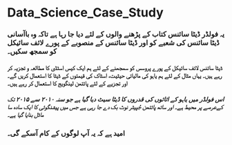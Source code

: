 # Data_Science_Case_Study

### یہ فولڈر ڈیٹا سائنس کتاب کے پڑھنے والوں کے لئے دیا جا رہا ہے تاکہ وہ باآسانی ڈیٹا سائنس کی شعبے کو اور ڈیٹا سائنس کے منصوبے کے پورے لائف سائیکل کو سمجھ سکیں۔

#### ڈیٹا سائنس لائف سائیکل کے پورے پروسس کو سمجھنے کے لئے ہم ایک کیس اسٹڈی کا مطالعہ و تجزیہ کر رہے ہیں۔ یہاں مثال کے لئے ہم یاہو کی مالیاتی حیثیت، اسٹاک کی قیمتوں کے ڈیٹا کا استعمال کریں گے۔ اور تجزیے کے لئے پائتھن لینگویج کا استعمال کر رہے ہیں۔ 

##### اس فولڈر میں یاہو کے اثاثوں کی قدروں کا ڈیٹا سیٹ دیا گیا ہے جو سنہ ۲۰۱۰ سے ۲۰۱۵ تک کےعرصے پر محیط ہے۔ اور ساتھ پائتھن جُپیٹر نوٹ بک دے جا رہی ہے جس میں پیشنگوئی کا ایک سادہ سا ماڈل بنایا گیا ہے۔

### امید ہے کہ یہ آپ لوگوں کے کام آسکے گی۔
